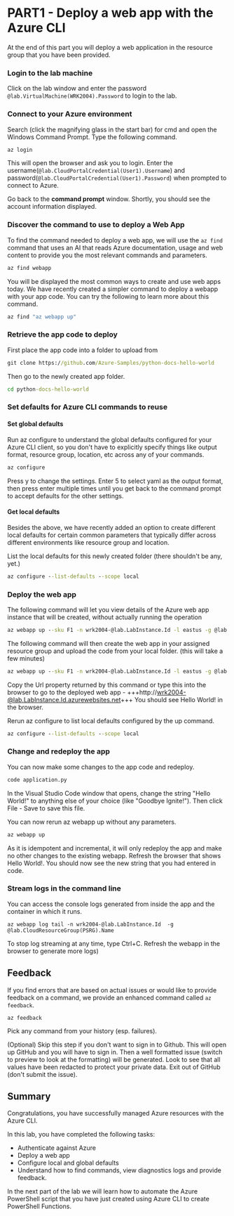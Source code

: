 # PART1 - Deploy a web app with the Azure CLI

At the end of this part you will deploy a web application in the resource group that you have been provided.

### Login to the lab machine
Click on the lab window and enter the password `@lab.VirtualMachine(WRK2004).Password` to login to the lab.

### Connect to your Azure environment
Search (click the magnifying glass in the start bar) for cmd and open the  Windows Command Prompt. Type the following command. 
```cmd
az login
```
This will open the browser and ask you to login. Enter the username(`@lab.CloudPortalCredential(User1).Username`) and password(`@lab.CloudPortalCredential(User1).Password`) when prompted to connect to Azure.

Go back to the **command prompt** window. Shortly, you should see the account information displayed.

### Discover the command to use to deploy a Web App
To find the command needed to deploy a web app, we will use the `az find` command that uses an AI that reads Azure documentation, usage and web content to provide you the most relevant commands and parameters.

```cmd
az find webapp
```
You will be displayed the most common ways to create and use web apps today. We have recently created a simpler command to deploy a webapp with your app code. You can try the following to learn more about this command.

```cmd
az find "az webapp up"
```
### Retrieve the app code to deploy
First place the app code into a folder to upload from 
```cmd
git clone https://github.com/Azure-Samples/python-docs-hello-world
```
Then go to the newly created app folder.
```cmd
cd python-docs-hello-world
```
### Set defaults for Azure CLI commands to reuse
#### Set global defaults
Run az configure to understand the global defaults configured for your Azure CLI client, so you don't have to explicitly specify things like output format, resource group, location, etc across any of your commands.

```cmd
az configure
```
Press y to change the settings. Enter 5 to select yaml as the output format, then press enter multiple times until you get back to the command prompt to accept defaults for the other settings.

#### Get local defaults
Besides the above, we have recently added an option to create different local defaults for certain common parameters that typically  differ across different environments like resource group and location. 

List the local defaults for this newly created folder (there shouldn't be any, yet.)
```cmd
az configure --list-defaults --scope local
```
### Deploy the web app
The following command will let you view details of the Azure web app instance that will be created, without actually running the operation
```cmd
az webapp up --sku F1 -n wrk2004-@lab.LabInstance.Id -l eastus -g @lab.CloudResourceGroup(PSRG).Name --dryrun
```

The following command will then create the web app in your assigned resource group and upload the code from your local folder. (this will take a few minutes)
```cmd
az webapp up --sku F1 -n wrk2004-@lab.LabInstance.Id -l eastus -g @lab.CloudResourceGroup(PSRG).Name
```
Copy the Url property returned by this command or type this into the browser to go to the deployed web app - +++http://wrk2004-@lab.LabInstance.Id.azurewebsites.net+++ You should see Hello World! in the browser.

Rerun az configure to list local defaults configured by the up command.
```cmd
az configure --list-defaults --scope local
```
### Change and redeploy the app
You can now make some changes to the app code and redeploy.
```cmd
code application.py 
```
In the Visual Studio Code window that opens, change the string "Hello World!" to anything else of your choice (like "Goodbye Ignite!"). Then click File - Save to save this file. 

You can now rerun az webapp up without any parameters. 
```cmd
az webapp up
```
As it is idempotent and incremental, it will only redeploy the app and make no other changes to the existing webapp. Refresh the browser that shows Hello World!. You should now see the new string that you had entered in code.

### Stream logs in the command line
You can access the console logs generated from inside the app and the container in which it runs. 
```Shell
az webapp log tail -n wrk2004-@lab.LabInstance.Id  -g @lab.CloudResourceGroup(PSRG).Name
```
To stop log streaming at any time, type Ctrl+C. Refresh the webapp in the browser to generate more logs)

## Feedback
If you find errors that are based on actual issues or would like to provide feedback on a command, we provide an enhanced command called `az feedback`. 

```Shell
az feedback
```
Pick any command from your history (esp. failures). 

(Optional) Skip this step if you don't want to sign in to Github. This will open up GitHub and you will have to sign in.  Then a well formatted issue (switch to preview to look at the formatting) will be generated. Look to see that all values have been redacted to protect your private data. Exit out of GitHub (don't submit the issue). 

## Summary
Congratulations, you have successfully managed Azure resources with the Azure CLI.

In this lab, you have completed the following tasks:

- Authenticate against Azure
- Deploy a web app
- Configure local and global defaults
- Understand how to find commands, view diagnostics logs and provide feedback. 

In the next part of the lab we will learn how to automate the Azure PowerShell script that you have just created using Azure CLI to create PowerShell Functions.
